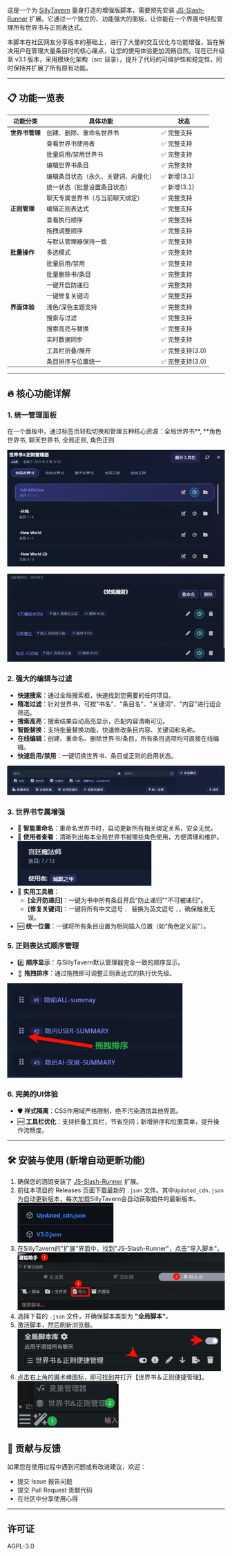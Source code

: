 这是一个为 [SillyTavern](https://github.com/SillyTavern/SillyTavern) 量身打造的增强版脚本，需要预先安装 [JS-Slash-Runner](https://github.com/N0VI028/JS-Slash-Runner) 扩展。它通过一个独立的、功能强大的面板，让你能在一个界面中轻松管理所有世界书与正则表达式。

本脚本在社区网友分享版本的基础上，进行了大量的交互优化与功能增强，旨在解决用户在管理大量条目时的核心痛点，让您的使用体验更加流畅自然。现在已升级至 v3.1 版本，采用模块化架构（src 目录），提升了代码的可维护性和稳定性，同时保持并扩展了所有原有功能。

---

## 📋 功能一览表

| 功能分类     | 具体功能                  | 状态     |
|--------------|---------------------------|----------|
| **世界书管理** | 创建、删除、重命名世界书 | ✅ 完整支持 |
|              | 查看世界书使用者          | ✅ 完整支持 |
|              | 批量启用/禁用世界书       | ✅ 完整支持 |
|              | 编辑世界书条目            | ✅ 完整支持 |
|              | 编辑条目状态（永久、关键词、向量化） | ✅ 新增(3.1) |
|              | 统一状态（批量设置条目状态） | ✅ 新增(3.1) |
|              | 聊天专属世界书（与当前聊天绑定） | ✅ 完整支持 |
| **正则管理** | 编辑正则表达式            | ✅ 完整支持 |
|              | 查看执行顺序              | ✅ 完整支持 |
|              | 拖拽调整顺序              | ✅ 完整支持 |
|              | 与默认管理器保持一致      | ✅ 完整支持 |
| **批量操作** | 多选模式                  | ✅ 完整支持 |
|              | 批量启用/禁用             | ✅ 完整支持 |
|              | 批量删除书/条目           | ✅ 完整支持 |
|              | 一键开启防递归            | ✅ 完整支持 |
|              | 一键修复关键词            | ✅ 完整支持 |
| **界面体验** | 浅色/深色主题支持         | ✅ 完整支持 |
|              | 搜索与过滤                | ✅ 完整支持 |
|              | 搜索高亮与替换            | ✅ 完整支持 |
|              | 实时数据同步              | ✅ 完整支持 |
|              | 工具栏折叠/展开           | ✅ 完整支持(3.0)   |
|              | 条目排序与位置统一        | ✅ 完整支持(3.0)   |

---

## 🔥 核心功能详解

### 1. 统一管理面板

在一个面板中，通过标签页轻松切换和管理五种核心资源：全局世界书**, **角色世界书, 聊天世界书, 全局正则, 角色正则

![image-20250929103340498](assets/image-20250929103340498.png)

![image-20250929103328248](assets/image-20250929103328248.png)

### 2. 强大的编辑与过滤

- **快速搜索**：通过全局搜索框，快速找到您需要的任何项目。
- **精准过滤**：针对世界书，可按"书名"、"条目名"、"关键词"、"内容"进行组合筛选。
- **搜索高亮**：搜索结果自动高亮显示，匹配内容清晰可见。
- **智能替换**：支持批量替换功能，快速修改条目内容、关键词和名称。
- **在线编辑**：创建、重命名、删除世界书/条目，所有条目选项均可直接在线编辑。
- **快速启用/禁用**：一键切换世界书、条目或正则的启用状态。

![image-20250929103410757](assets/image-20250929103410757.png)

### 3. 世界书专属增强

- 🔄 **智能重命名**：重命名世界书时，自动更新所有相关绑定关系，安全无忧。
- 🔗 **使用者查看**：清晰列出每本全局世界书被哪些角色使用，方便清理和维护。
  ![image-20250929103452818](assets/image-20250929103452818.png)
- 🔧 **实用工具箱**：
  - **[全开防递归]**：一键为书中所有条目开启"防止递归""不可被递归"。
  - **[修复关键词]**：一键将所有中文逗号 `，` 替换为英文逗号 `,`，确保触发无误。
- 🆕 **统一位置**：一键将所有条目设置为相同插入位置（如“角色定义前”）。

### 5. 正则表达式顺序管理

- #️⃣ **顺序显示**：与SillyTavern默认管理器完全一致的顺序显示。
- ↕️ **拖拽排序**：通过拖拽即可调整正则表达式的执行优先级。

![image-20250929103649754](assets/image-20250929103649754.png)

### 6. 完美的UI体验

- 🛡️ **样式隔离**：CSS作用域严格限制，绝不污染酒馆其他界面。
- 🆕 **工具栏优化**：支持折叠工具栏，节省空间；新增排序和位置菜单，提升操作流畅度。

---

## 🛠️ 安装与使用 (新增自动更新功能)

1. 确保您的酒馆安装了 [JS-Slash-Runner](https://github.com/N0VI028/JS-Slash-Runner) 扩展。
2. 前往本项目的 Releases 页面下载最新的 `.json` 文件。其中`Updated_cdn.json`为自动更新版本，每次加载SillyTavern会自动获取插件的最新版本。
   ![image-20250929121748083](assets/image-20250929121748083.png)
3. 在SillyTavern的"扩展"界面中，找到"JS-Slash-Runner"，点击"导入脚本"。
   ![导入脚本](assets/image-20250804154836205.png)
4. 选择下载的 `.json` 文件，并确保脚本类型为 **"全局脚本"**。
5. 激活脚本，然后刷新浏览器。
   ![激活脚本](assets/image-20250804154953630.png)
6. 点击右上角的魔术棒图标，即可找到并打开【世界书＆正则便捷管理】。
   ![image-20250929103927692](assets/image-20250929103927692.png)

## 🤝 贡献与反馈

如果您在使用过程中遇到问题或有改进建议，欢迎：
- 提交 Issue 报告问题
- 提交 Pull Request 贡献代码
- 在社区中分享使用心得

---

## 许可证

AGPL-3.0
